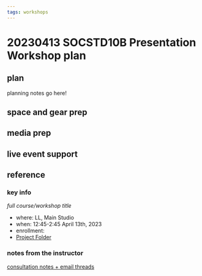 ```yaml
---
tags: workshops
---
```

# 20230413 SOCSTD10B Presentation Workshop plan

## plan
planning notes go here!
## space and gear prep
## media prep
## live event support
## reference
### key info
*full course/workshop title*
* where: LL, Main Studio
* when: 12:45-2:45 April 13th, 2023
* enrollment: 
* [Project Folder](
https://drive.google.com/drive/folders/13Gd2mGuunWf2MgFnaIwpZha2u951Ig4a)

### notes from the instructor
[consultation notes + email threads](https://docs.google.com/document/d/1dhfNHHOdVe-FetmqilrHiKvPFP_bxnevX0-hFGZI3Rs/edit#)
